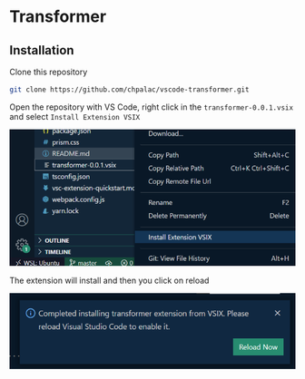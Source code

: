 # Transformer

## Installation

Clone this repository 

```bash
git clone https://github.com/chpalac/vscode-transformer.git
```

Open the repository with VS Code, right click in the `transformer-0.0.1.vsix` and select `Install Extension VSIX`

<img src="assets/install.png">

The extension will install and then you click on reload

<img src="assets/installed.png">